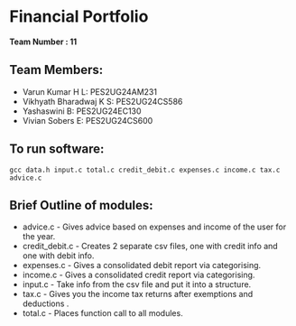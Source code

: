 #            Financial Portfolio


**Team Number : 11**

## **Team Members:**

 - Varun Kumar H L: PES2UG24AM231
 - Vikhyath Bharadwaj K S: PES2UG24CS586
 - Yashaswini B: PES2UG24EC130
 - Vivian Sobers E: PES2UG24CS600

## **To run software**: 
```console
gcc data.h input.c total.c credit_debit.c expenses.c income.c tax.c advice.c  
```
## **Brief Outline of modules**: 
 - advice.c - Gives advice based on expenses and income of the user for the year.
 - credit_debit.c - Creates 2 separate csv files, one with credit info and one with debit info.
 - expenses.c - Gives a consolidated debit report via categorising.
 - income.c - Gives a consolidated credit report via categorising.
 - input.c - Take info from the csv file and put it into a structure.
 - tax.c - Gives you the income tax returns after exemptions and deductions .
 - total.c - Places function call to all modules.
